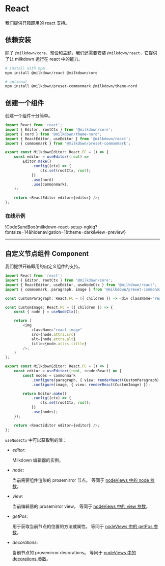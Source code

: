 # React

我们提供开箱即用的 react 支持。

## 依赖安装

除了 `@milkdown/core`，预设和主题，我们还需要安装 `@milkdown/react`，它提供了让 milkdown 运行在 react 中的能力。

```bash
# install with npm
npm install @milkdown/react @milkdown/core

# optional
npm install @milkdown/preset-commonmark @milkdown/theme-nord
```

## 创建一个组件

创建一个组件十分简单。

```typescript
import React from 'react';
import { Editor, rootCtx } from '@milkdown/core';
import { nord } from '@milkdown/theme-nord';
import { ReactEditor, useEditor } from '@milkdown/react';
import { commonmark } from '@milkdown/preset-commonmark';

export const MilkdownEditor: React.FC = () => {
    const editor = useEditor((root) =>
        Editor.make()
            .config((ctx) => {
                ctx.set(rootCtx, root);
            })
            .use(nord)
            .use(commonmark),
    );

    return <ReactEditor editor={editor} />;
};
```

### 在线示例

!CodeSandBox{milkdown-react-setup-ngkiq?fontsize=14&hidenavigation=1&theme=dark&view=preview}

---

## 自定义节点组件 Component

我们提供开箱即用的自定义组件的支持。

```typescript
import React from 'react';
import { Editor, rootCtx } from '@milkdown/core';
import { ReactEditor, useEditor, useNodeCtx } from '@milkdown/react';
import { commonmark, paragraph, image } from '@milkdown/preset-commonmark';

const CustomParagraph: React.FC = ({ children }) => <div className="react-paragraph">{children}</div>;

const CustomImage: React.FC = ({ children }) => {
    const { node } = useNodeCtx();

    return (
        <img
            className="react-image"
            src={node.attrs.src}
            alt={node.attrs.alt}
            title={node.attrs.tittle}
        />;
    )
};

export const MilkdownEditor: React.FC = () => {
    const editor = useEditor((root, renderReact) => {
        const nodes = commonmark
            .configure(paragraph, { view: renderReact(CustomParagraph) })
            .configure(image, { view: renderReact(CustomImage) });

        return Editor.make()
            .config((ctx) => {
                ctx.set(rootCtx, root);
            })
            .use(nodes);
    });

    return <ReactEditor editor={editor} />;
};
```

`useNodeCtx` 中可以获取到的值：

-   _editor_:

    Milkdown 编辑器的实例。

-   _node_:

    当前需要组件渲染的 prosemirror 节点。
    等同于 [nodeViews 中的 node 参数](https://prosemirror.net/docs/ref/#view.EditorProps.nodeViews)。

-   _view_:

    当前编辑器的 prosemirror view。
    等同于 [nodeViews 中的 view 参数](https://prosemirror.net/docs/ref/#view.EditorProps.nodeViews)。

-   _getPos_:

    用于获取当前节点的位置的方法或属性。
    等同于 [nodeViews 中的 getPos 参数](https://prosemirror.net/docs/ref/#view.EditorProps.nodeViews)。

-   _decorations_:

    当前节点的 prosemirror decorations。
    等同于 [nodeViews 中的 decorations 参数](https://prosemirror.net/docs/ref/#view.EditorProps.nodeViews)。
